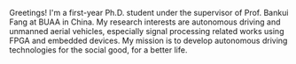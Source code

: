 Greetings! I'm a first-year Ph.D. student under the supervisor of Prof. Bankui Fang at BUAA in China.
My research interests are autonomous driving and unmanned aerial vehicles, especially signal processing related works using FPGA and embedded devices.
My mission is to develop autonomous driving technologies for the social good, for a better life.
